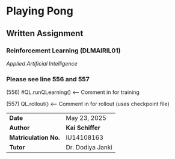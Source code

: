 # Playing Pong  
## Written Assignment  

### Reinforcement Learning (DLMAIRIL01)  
*Applied Artificial Intelligence*

### Please see line 556 and 557

(556) #QL.runQLearning()  <-- Comment in for training

(557) QL.rollout()        <-- Comment in for rollout (uses checkpoint file)

|                        |                          |
| ---------------------- | ------------------------ |
| **Date**               | May 23, 2025             |
| **Author**             | **Kai Schiffer**         |
| **Matriculation No.**  | IU14108163               |
| **Tutor**              | Dr. Dodiya Janki         |
